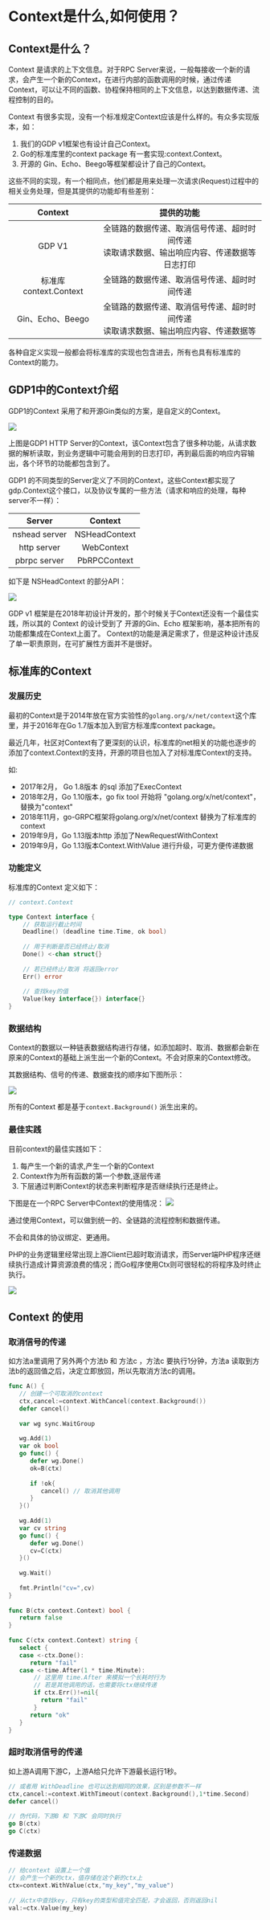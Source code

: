 # Context是什么,如何使用？

## Context是什么？

Context 是请求的上下文信息。对于RPC Server来说，一般每接收一个新的请求，会产生一个新的Context，在进行内部的函数调用的时候，通过传递Context，可以让不同的函数、协程保持相同的上下文信息，以达到数据传递、流程控制的目的。

Context 有很多实现，没有一个标准规定Context应该是什么样的。有众多实现版本，如：

1. 我们的GDP v1框架也有设计自己Context。
2. Go的标准库里的context package 有一套实现:context.Context。
3. 开源的 Gin、Echo、Beego等框架都设计了自己的Context。

这些不同的实现，有一个相同点，他们都是用来处理一次请求(Request)过程中的相关业务处理，但是其提供的功能却有些差别：

| Context | 提供的功能 |
| :---: | :---: |
| GDP V1 | 全链路的数据传递、取消信号传递、超时时间传递<br />读取请求数据、输出响应内容、传递数据等<br />日志打印 |
| 标准库context.Context | 全链路的数据传递、取消信号传递、超时时间传递 |
| Gin、Echo、Beego	| 全链路的数据传递、取消信号传递、超时时间传递<br />读取请求数据、输出响应内容、传递数据等|

各种自定义实现一般都会将标准库的实现也包含进去，所有也具有标准库的Context的能力。

## GDP1中的Context介绍

GDP1的Context 采用了和开源Gin类似的方案，是自定义的Context。

![](./../../statics/images/stack/practice/what-context/1.png)

上图是GDP1 HTTP Server的Context，该Context包含了很多种功能，从请求数据的解析读取，到业务逻辑中可能会用到的日志打印，再到最后面的响应内容输出，各个环节的功能都包含到了。

GDP1 的不同类型的Server定义了不同的Context，这些Context都实现了gdp.Context这个接口，以及协议专属的一些方法（请求和响应的处理，每种server不一样）：

| Server | Context |
| :---: | :---: |
| nshead server | NSHeadContext |
| http server | WebContext |
| pbrpc server | PbRPCContext |


如下是 NSHeadContext 的部分API：

![](./../../statics/images/stack/practice/what-context/2.png)

GDP v1 框架是在2018年初设计开发的，那个时候关于Context还没有一个最佳实践，所以其的 Context  的设计受到了 开源的Gin、Echo 框架影响，基本把所有的功能都集成在Context上面了。  Context的功能是满足需求了，但是这种设计违反了单一职责原则，在可扩展性方面并不是很好。

## 标准库的Context

### 发展历史
最初的Context是于2014年放在官方实验性的`golang.org/x/net/context`这个库里，并于2016年在Go 1.7版本加入到官方标准库context package。

最近几年，社区对Context有了更深刻的认识，标准库的net相关的功能也逐步的添加了context.Context的支持，开源的项目也加入了对标准库Context的支持。

如:

- 2017年2月， Go 1.8版本 的sql 添加了ExecContext 
- 2018年2月，Go 1.10版本，go fix tool 开始将 "golang.org/x/net/context"，替换为"context"  
- 2018年11月，go-GRPC框架将golang.org/x/net/context 替换为了标准库的context
- 2019年9月，Go 1.13版本http 添加了NewRequestWithContext
- 2019年9月，Go 1.13版本Context.WithValue 进行升级，可更方便传递数据


### 功能定义
标准库的Context 定义如下：

```go
// context.Context

type Context interface {
    // 获取运行截止时间
    Deadline() (deadline time.Time, ok bool)
 
    // 用于判断是否已经终止/取消
    Done() <-chan struct{}
    
    // 若已经终止/取消 将返回error
    Err() error
 
    // 查找key的值
    Value(key interface{}) interface{}
}
```

### 数据结构
Context的数据以一种链表数据结构进行存储，如添加超时、取消、数据都会新在原来的Context的基础上派生出一个新的Context。不会对原来的Context修改。

其数据结构、信号的传递、数据查找的顺序如下图所示：

![](./../../statics/images/stack/practice/what-context/3.png)

所有的Context 都是基于`context.Background()` 派生出来的。

### 最佳实践

目前context的最佳实践如下：

1. 每产生一个新的请求,产生一个新的Context
2. Context作为所有函数的第一个参数,逐层传递
3. 下层通过判断Context的状态来判断程序是否继续执行还是终止。

下图是在一个RPC Server中Context的使用情况：
![](./../../statics/images/stack/practice/what-context/4.png)


通过使用Context，可以做到统一的、全链路的流程控制和数据传递。

不会和具体的协议绑定、更通用。

PHP的业务逻辑里经常出现上游Client已超时取消请求，而Server端PHP程序还继续执行造成计算资源浪费的情况；而Go程序使用Ctx则可很轻松的将程序及时终止执行。

![](./../../statics/images/stack/practice/what-context/5.png)


## Context 的使用

### 取消信号的传递
如方法a里调用了另外两个方法b 和 方法c ，方法c 要执行1分钟，方法a 读取到方法b的返回值之后，决定立即放回，所以先取消方法c的调用。

```go
func A() {
   // 创建一个可取消的context
   ctx,cancel:=context.WithCancel(context.Background())
   defer cancel()
 
   var wg sync.WaitGroup
 
   wg.Add(1)
   var ok bool
   go func() {
      defer wg.Done()
      ok=B(ctx)
       
      if !ok{
         cancel() // 取消其他调用
      }
   }()
 
   wg.Add(1)
   var cv string
   go func() {
      defer wg.Done()
      cv=C(ctx)
   }()
    
   wg.Wait()
    
   fmt.Println("cv=",cv)
}
 
func B(ctx context.Context) bool {
   return false
}
 
func C(ctx context.Context) string {
   select {
   case <-ctx.Done():
      return "fail"
   case <-time.After(1 * time.Minute):
       // 这里用 time.After 来模拟一个长耗时行为
       // 若是其他调用的话，也需要将ctx继续传递
       if ctx.Err()!=nil{
         return "fail"
       }
      return "ok"
   }
}
```

### 超时取消信号的传递
如上游A调用下游C，上游A给只允许下游最长运行1秒。

```go
// 或者用 WithDeadline 也可以达到相同的效果，区别是参数不一样
ctx,cancel:=context.WithTimeout(context.Background(),1*time.Second)
defer cancel()
 
// 伪代码，下游B 和 下游C 会同时执行
go B(ctx)
go C(ctx)
```

### 传递数据

```go
// 给context 设置上一个值
// 会产生一个新的ctx，值存储在这个新的ctx上
ctx=context.WithValue(ctx,"my_key","my_value")
 
// 从ctx中查找key，只有key的类型和值完全匹配，才会返回，否则返回nil
val:=ctx.Value(my_key)
```